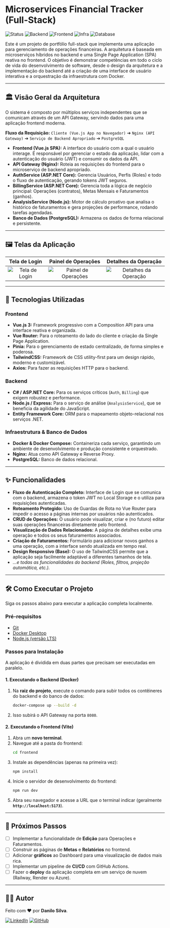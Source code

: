 # Microservices Financial Tracker (Full-Stack)

![Status](https://img.shields.io/badge/status-MVP%20Concluído-brightgreen)
![Backend](https://img.shields.io/badge/Backend-ASP.NET%20%7C%20Node.js-blueviolet)
![Frontend](https://img.shields.io/badge/Frontend-Vue.js-green)
![Infra](https://img.shields.io/badge/Infra-Docker%20%7C%20Nginx-blue)
![Database](https://img.shields.io/badge/Database-PostgreSQL-darkblue)

Este é um projeto de portfólio full-stack que implementa uma aplicação para gerenciamento de operações financeiras. A arquitetura é baseada em microserviços híbridos no backend e uma Single Page Application (SPA) reativa no frontend. O objetivo é demonstrar competências em todo o ciclo de vida do desenvolvimento de software, desde o design da arquitetura e a implementação do backend até a criação de uma interface de usuário interativa e a orquestração da infraestrutura com Docker.

---

## 🏛️ Visão Geral da Arquitetura

O sistema é composto por múltiplos serviços independentes que se comunicam através de um API Gateway, servindo dados para uma aplicação frontend moderna.

**Fluxo da Requisição:**
`Cliente (Vue.js App no Navegador)` ➔ `Nginx (API Gateway)` ➔ `Serviço de Backend Apropriado` ➔ `PostgreSQL`

* **Frontend (Vue.js SPA):** A interface do usuário com a qual o usuário interage. É responsável por gerenciar o estado da aplicação, lidar com a autenticação do usuário (JWT) e consumir os dados da API.
* **API Gateway (Nginx):** Roteia as requisições do frontend para o microserviço de backend apropriado.
* **AuthService (ASP.NET Core):** Gerencia Usuários, Perfis (Roles) e todo o fluxo de autenticação, gerando tokens JWT seguros.
* **BillingService (ASP.NET Core):** Gerencia toda a lógica de negócio principal: Operações (contratos), Metas Mensais e Faturamentos (ganhos).
* **AnalysisService (Node.js):** Motor de cálculo proativo que analisa o histórico de faturamentos e gera projeções de performance, rodando tarefas agendadas.
* **Banco de Dados (PostgreSQL):** Armazena os dados de forma relacional e persistente.

---

## 🖼️ Telas da Aplicação

| Tela de Login | Painel de Operações | Detalhes da Operação |
| :---: | :---: | :---: |
| ![Tela de Login](https://ibb.co/TxtZQw5B) | ![Painel de Operações](https://ibb.co/rfmpZMv2) | ![Detalhes da Operação](https://ibb.co/dJmqc1z2) |

---

## 🚀 Tecnologias Utilizadas

### **Frontend**
* **Vue.js 3:** Framework progressivo com a Composition API para uma interface reativa e organizada.
* **Vue Router:** Para o roteamento do lado do cliente e criação da Single Page Application.
* **Pinia:** Para o gerenciamento de estado centralizado, de forma simples e poderosa.
* **TailwindCSS:** Framework de CSS utility-first para um design rápido, moderno e customizável.
* **Axios:** Para fazer as requisições HTTP para o backend.

### **Backend**
* **C# / ASP.NET Core:** Para os serviços críticos (`Auth`, `Billing`) que exigem robustez e performance.
* **Node.js / Express:** Para o serviço de análise (`AnalysisService`), que se beneficia da agilidade do JavaScript.
* **Entity Framework Core:** ORM para o mapeamento objeto-relacional nos serviços .NET.

### **Infraestrutura & Banco de Dados**
* **Docker & Docker Compose:** Containeriza cada serviço, garantindo um ambiente de desenvolvimento e produção consistente e orquestrado.
* **Nginx:** Atua como API Gateway e Reverse Proxy.
* **PostgreSQL:** Banco de dados relacional.

---

## ✨ Funcionalidades

* **Fluxo de Autenticação Completo:** Interface de Login que se comunica com o backend, armazena o token JWT no Local Storage e o utiliza para requisições autenticadas.
* **Roteamento Protegido:** Uso de Guardas de Rota no Vue Router para impedir o acesso a páginas internas por usuários não autenticados.
* **CRUD de Operações:** O usuário pode visualizar, criar e (no futuro) editar suas operações financeiras diretamente pelo frontend.
* **Visualização de Dados Relacionados:** A página de detalhes exibe uma operação e todos os seus faturamentos associados.
* **Criação de Faturamentos:** Formulário para adicionar novos ganhos a uma operação, com a interface sendo atualizada em tempo real.
* **Design Responsivo (Base):** O uso de TailwindCSS permite que a aplicação seja facilmente adaptável a diferentes tamanhos de tela.
* *...e todas as funcionalidades do backend (Roles, filtros, projeção automática, etc.).*

---

## 🛠️ Como Executar o Projeto

Siga os passos abaixo para executar a aplicação completa localmente.

### Pré-requisitos
* [Git](https://git-scm.com/)
* [Docker Desktop](https://www.docker.com/products/docker-desktop/)
* [Node.js (versão LTS)](https://nodejs.org/)

### Passos para Instalação

A aplicação é dividida em duas partes que precisam ser executadas em paralelo.

#### **1. Executando o Backend (Docker)**
1.  Na **raiz do projeto**, execute o comando para subir todos os contêineres do backend e do banco de dados:
    ```bash
    docker-compose up --build -d
    ```
2.  Isso subirá o API Gateway na porta `8080`.

#### **2. Executando o Frontend (Vite)**
1.  Abra um **novo terminal**.
2.  Navegue até a pasta do frontend:
    ```bash
    cd frontend
    ```
3.  Instale as dependências (apenas na primeira vez):
    ```bash
    npm install
    ```
4.  Inicie o servidor de desenvolvimento do frontend:
    ```bash
    npm run dev
    ```
5.  Abra seu navegador e acesse a URL que o terminal indicar (geralmente **`http://localhost:5173`**).

---

## 🔮 Próximos Passos

* [ ] Implementar a funcionalidade de **Edição** para Operações e Faturamentos.
* [ ] Construir as páginas de **Metas** e **Relatórios** no frontend.
* [ ] Adicionar **gráficos** ao Dashboard para uma visualização de dados mais rica.
* [ ] Implementar um pipeline de **CI/CD** com GitHub Actions.
* [ ] Fazer o **deploy** da aplicação completa em um serviço de nuvem (Railway, Render ou Azure).

---

## 👨‍💻 Autor

Feito com ❤️ por **Danilo Silva**.

[![LinkedIn](https://img.shields.io/badge/linkedin-%230077B5.svg?style=for-the-badge&logo=linkedin&logoColor=white)](https://www.linkedin.com/in/danilo-d-9b04a6140/)
[![GitHub](https://img.shields.io/badge/github-%23121011.svg?style=for-the-badge&logo=github&logoColor=white)](https://github.com/danilosilva441)